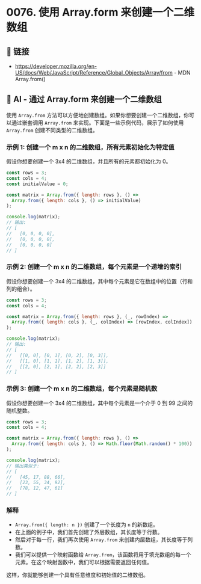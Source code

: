 # 0076. 使用 Array.form 来创建一个二维数组

## 🔗 链接

- https://developer.mozilla.org/en-US/docs/Web/JavaScript/Reference/Global_Objects/Array/from - MDN Array.from()

## 🤖 AI - 通过 Array.form 来创建一个二维数组

使用 `Array.from` 方法可以方便地创建数组。如果你想要创建一个二维数组，你可以通过嵌套调用 `Array.from` 来实现。下面是一些示例代码，展示了如何使用 `Array.from` 创建不同类型的二维数组。

### 示例 1: 创建一个 m x n 的二维数组，所有元素初始化为特定值

假设你想要创建一个 3x4 的二维数组，并且所有的元素都初始化为 0。

```javascript
const rows = 3;
const cols = 4;
const initialValue = 0;

const matrix = Array.from({ length: rows }, () =>
  Array.from({ length: cols }, () => initialValue)
);

console.log(matrix);
// 输出:
// [
//   [0, 0, 0, 0],
//   [0, 0, 0, 0],
//   [0, 0, 0, 0]
// ]
```

### 示例 2: 创建一个 m x n 的二维数组，每个元素是一个递增的索引

假设你想要创建一个 3x4 的二维数组，其中每个元素是它在数组中的位置（行和列的组合）。

```javascript
const rows = 3;
const cols = 4;

const matrix = Array.from({ length: rows }, (_, rowIndex) =>
  Array.from({ length: cols }, (_, colIndex) => [rowIndex, colIndex])
);

console.log(matrix);
// 输出:
// [
//   [[0, 0], [0, 1], [0, 2], [0, 3]],
//   [[1, 0], [1, 1], [1, 2], [1, 3]],
//   [[2, 0], [2, 1], [2, 2], [2, 3]]
// ]
```

### 示例 3: 创建一个 m x n 的二维数组，每个元素是随机数

假设你想要创建一个 3x4 的二维数组，其中每个元素是一个介于 0 到 99 之间的随机整数。

```javascript
const rows = 3;
const cols = 4;

const matrix = Array.from({ length: rows }, () =>
  Array.from({ length: cols }, () => Math.floor(Math.random() * 100))
);

console.log(matrix);
// 输出类似于:
// [
//   [45, 17, 88, 66],
//   [23, 55, 34, 92],
//   [78, 12, 47, 61]
// ]
```

### 解释

- `Array.from({ length: n })` 创建了一个长度为 `n` 的新数组。
- 在上面的例子中，我们首先创建了外层数组，其长度等于行数。
- 然后对于每一行，我们再次使用 `Array.from` 来创建内层数组，其长度等于列数。
- 我们可以提供一个映射函数给 `Array.from`，该函数将用于填充数组的每一个元素。在这个映射函数中，我们可以根据需要返回任何值。

这样，你就能够创建一个具有任意维度和初始值的二维数组。